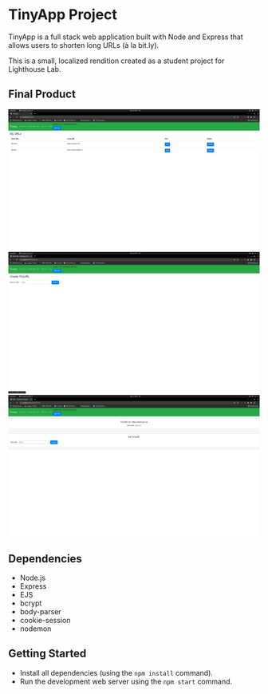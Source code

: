 # TinyApp Project

TinyApp is a full stack web application built with Node and Express that allows users to shorten long URLs (à la bit.ly).

This is a small, localized rendition created as a student project for Lighthouse Lab. 

## Final Product

!["Login and see all your saved shortened URLs"](https://github.com/vanlgo/tinyapp/blob/master/docs/loggedin_urls.png?raw=true)
!["Create new shortened URLs for your own personal use"](https://github.com/vanlgo/tinyapp/blob/master/docs/urls_new.png?raw=true)
!["Edit and delete personal shortened URLs to your hearts content, share shortened URLs with others"](https://github.com/vanlgo/tinyapp/blob/master/docs/create_edit.png?raw=true)

## Dependencies

- Node.js
- Express
- EJS
- bcrypt
- body-parser
- cookie-session
- nodemon

## Getting Started

- Install all dependencies (using the `npm install` command).
- Run the development web server using the `npm start` command.